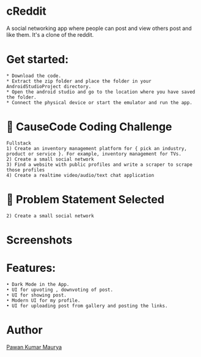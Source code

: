 # cReddit
A social networking app where people can post and view others post and like them. It's a clone of the reddit.

# Get started:
	* Download the code.
	* Extract the zip folder and place the folder in your AndroidStudioProject directory.
	* Open the android studio and go to the location where you have saved the folder.
	* Connect the physical device or start the emulator and run the app.

# 🧐 CauseCode Coding Challenge
	Fullstack
	1) Create an inventory management platform for { pick an industry, product or service }. For example, inventory management for TVs.
	2) Create a small social network
	3) Find a website with public profiles and write a scraper to scrape those profiles
	4) Create a realtime video/audio/text chat application

# 🧐 Problem Statement Selected
	2) Create a small social network
	
# Screenshots	
	
# Features:
    • Dark Mode in the App.
    • UI for upvoting , downvoting of post.
    • UI for showing post.
    • Modern UI for my profile.
    • UI for uploading post from gallery and posting the links.
    
# Author
  [Pawan Kumar Maurya](https://github.com/pawanabc59)
